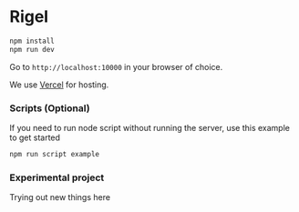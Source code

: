 # Rigel
```sh
npm install
npm run dev
```

Go to `http://localhost:10000` in your browser of choice.

We use [Vercel](https://vercel.com/home) for hosting.

### Scripts (Optional)

If you need to run node script without running the server, use this example to get started

```sh
npm run script example
```

### Experimental project 

Trying out new things here
